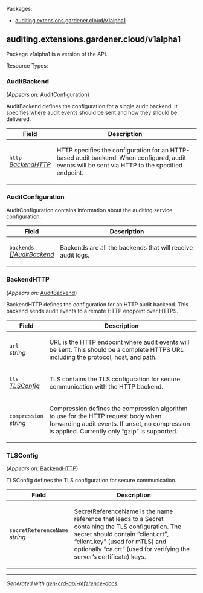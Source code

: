 <p>Packages:</p>
<ul>
<li>
<a href="#auditing.extensions.gardener.cloud%2fv1alpha1">auditing.extensions.gardener.cloud/v1alpha1</a>
</li>
</ul>
<h2 id="auditing.extensions.gardener.cloud/v1alpha1">auditing.extensions.gardener.cloud/v1alpha1</h2>
<p>
<p>Package v1alpha1 is a version of the API.</p>
</p>
Resource Types:
<ul></ul>
<h3 id="auditing.extensions.gardener.cloud/v1alpha1.AuditBackend">AuditBackend
</h3>
<p>
(<em>Appears on:</em>
<a href="#auditing.extensions.gardener.cloud/v1alpha1.AuditConfiguration">AuditConfiguration</a>)
</p>
<p>
<p>AuditBackend defines the configuration for a single audit backend.
It specifies where audit events should be sent and how they should be delivered.</p>
</p>
<table>
<thead>
<tr>
<th>Field</th>
<th>Description</th>
</tr>
</thead>
<tbody>
<tr>
<td>
<code>http</code></br>
<em>
<a href="#auditing.extensions.gardener.cloud/v1alpha1.BackendHTTP">
BackendHTTP
</a>
</em>
</td>
<td>
<p>HTTP specifies the configuration for an HTTP-based audit backend.
When configured, audit events will be sent via HTTP to the specified endpoint.</p>
</td>
</tr>
</tbody>
</table>
<h3 id="auditing.extensions.gardener.cloud/v1alpha1.AuditConfiguration">AuditConfiguration
</h3>
<p>
<p>AuditConfiguration contains information about the auditing service configuration.</p>
</p>
<table>
<thead>
<tr>
<th>Field</th>
<th>Description</th>
</tr>
</thead>
<tbody>
<tr>
<td>
<code>backends</code></br>
<em>
<a href="#auditing.extensions.gardener.cloud/v1alpha1.AuditBackend">
[]AuditBackend
</a>
</em>
</td>
<td>
<p>Backends are all the backends that will receive audit logs.</p>
</td>
</tr>
</tbody>
</table>
<h3 id="auditing.extensions.gardener.cloud/v1alpha1.BackendHTTP">BackendHTTP
</h3>
<p>
(<em>Appears on:</em>
<a href="#auditing.extensions.gardener.cloud/v1alpha1.AuditBackend">AuditBackend</a>)
</p>
<p>
<p>BackendHTTP defines the configuration for an HTTP audit backend.
This backend sends audit events to a remote HTTP endpoint over HTTPS.</p>
</p>
<table>
<thead>
<tr>
<th>Field</th>
<th>Description</th>
</tr>
</thead>
<tbody>
<tr>
<td>
<code>url</code></br>
<em>
string
</em>
</td>
<td>
<p>URL is the HTTP endpoint where audit events will be sent.
This should be a complete HTTPS URL including the protocol, host, and path.</p>
</td>
</tr>
<tr>
<td>
<code>tls</code></br>
<em>
<a href="#auditing.extensions.gardener.cloud/v1alpha1.TLSConfig">
TLSConfig
</a>
</em>
</td>
<td>
<p>TLS contains the TLS configuration for secure communication with the HTTP backend.</p>
</td>
</tr>
<tr>
<td>
<code>compression</code></br>
<em>
string
</em>
</td>
<td>
<p>Compression defines the compression algorithm to use for the HTTP request body when forwarding
audit events. If unset, no compression is applied. Currently only &ldquo;gzip&rdquo; is supported.</p>
</td>
</tr>
</tbody>
</table>
<h3 id="auditing.extensions.gardener.cloud/v1alpha1.TLSConfig">TLSConfig
</h3>
<p>
(<em>Appears on:</em>
<a href="#auditing.extensions.gardener.cloud/v1alpha1.BackendHTTP">BackendHTTP</a>)
</p>
<p>
<p>TLSConfig defines the TLS configuration for secure communication.</p>
</p>
<table>
<thead>
<tr>
<th>Field</th>
<th>Description</th>
</tr>
</thead>
<tbody>
<tr>
<td>
<code>secretReferenceName</code></br>
<em>
string
</em>
</td>
<td>
<p>SecretReferenceName is the name reference that leads to a Secret containing the TLS configuration.
The secret should contain &ldquo;client.crt&rdquo;, &ldquo;client.key&rdquo; (used for mTLS) and optionally &ldquo;ca.crt&rdquo; (used for verifying the server&rsquo;s certificate) keys.</p>
</td>
</tr>
</tbody>
</table>
<hr/>
<p><em>
Generated with <a href="https://github.com/ahmetb/gen-crd-api-reference-docs">gen-crd-api-reference-docs</a>
</em></p>
